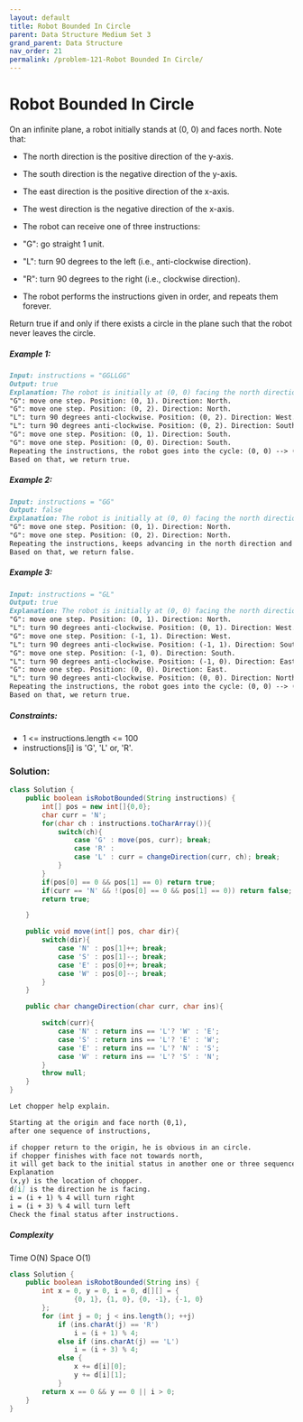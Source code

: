 ```yaml
---
layout: default
title: Robot Bounded In Circle
parent: Data Structure Medium Set 3
grand_parent: Data Structure
nav_order: 21
permalink: /problem-121-Robot Bounded In Circle/
---
```

# Robot Bounded In Circle
On an infinite plane, a robot initially stands at (0, 0) and faces north. Note that:

* The north direction is the positive direction of the y-axis.
* The south direction is the negative direction of the y-axis.
* The east direction is the positive direction of the x-axis.
* The west direction is the negative direction of the x-axis.
* The robot can receive one of three instructions:

* "G": go straight 1 unit.
* "L": turn 90 degrees to the left (i.e., anti-clockwise direction).
* "R": turn 90 degrees to the right (i.e., clockwise direction).
* The robot performs the instructions given in order, and repeats them forever.

Return true if and only if there exists a circle in the plane such that the robot never leaves the circle.

##### Example 1:
```markdown
Input: instructions = "GGLLGG"
Output: true
Explanation: The robot is initially at (0, 0) facing the north direction.
"G": move one step. Position: (0, 1). Direction: North.
"G": move one step. Position: (0, 2). Direction: North.
"L": turn 90 degrees anti-clockwise. Position: (0, 2). Direction: West.
"L": turn 90 degrees anti-clockwise. Position: (0, 2). Direction: South.
"G": move one step. Position: (0, 1). Direction: South.
"G": move one step. Position: (0, 0). Direction: South.
Repeating the instructions, the robot goes into the cycle: (0, 0) --> (0, 1) --> (0, 2) --> (0, 1) --> (0, 0).
Based on that, we return true.
```
##### Example 2:
```markdown
Input: instructions = "GG"
Output: false
Explanation: The robot is initially at (0, 0) facing the north direction.
"G": move one step. Position: (0, 1). Direction: North.
"G": move one step. Position: (0, 2). Direction: North.
Repeating the instructions, keeps advancing in the north direction and does not go into cycles.
Based on that, we return false.
```
##### Example 3:
```markdown
Input: instructions = "GL"
Output: true
Explanation: The robot is initially at (0, 0) facing the north direction.
"G": move one step. Position: (0, 1). Direction: North.
"L": turn 90 degrees anti-clockwise. Position: (0, 1). Direction: West.
"G": move one step. Position: (-1, 1). Direction: West.
"L": turn 90 degrees anti-clockwise. Position: (-1, 1). Direction: South.
"G": move one step. Position: (-1, 0). Direction: South.
"L": turn 90 degrees anti-clockwise. Position: (-1, 0). Direction: East.
"G": move one step. Position: (0, 0). Direction: East.
"L": turn 90 degrees anti-clockwise. Position: (0, 0). Direction: North.
Repeating the instructions, the robot goes into the cycle: (0, 0) --> (0, 1) --> (-1, 1) --> (-1, 0) --> (0, 0).
Based on that, we return true.
```
##### Constraints:
* 1 <= instructions.length <= 100
* instructions[i] is 'G', 'L' or, 'R'.

### Solution:
```java
class Solution {
    public boolean isRobotBounded(String instructions) {
        int[] pos = new int[]{0,0};
        char curr = 'N';
        for(char ch : instructions.toCharArray()){
            switch(ch){
                case 'G' : move(pos, curr); break;
                case 'R' :
                case 'L' : curr = changeDirection(curr, ch); break;
            }
        }
        if(pos[0] == 0 && pos[1] == 0) return true;
        if(curr == 'N' && !(pos[0] == 0 && pos[1] == 0)) return false;
        return true;

    }

    public void move(int[] pos, char dir){
        switch(dir){
            case 'N' : pos[1]++; break;
            case 'S' : pos[1]--; break;
            case 'E' : pos[0]++; break;
            case 'W' : pos[0]--; break;
        }
    }

    public char changeDirection(char curr, char ins){

        switch(curr){
            case 'N' : return ins == 'L'? 'W' : 'E';
            case 'S' : return ins == 'L'? 'E' : 'W';
            case 'E' : return ins == 'L'? 'N' : 'S';
            case 'W' : return ins == 'L'? 'S' : 'N';
        }
        throw null;
    }
}
```
```markdown
Let chopper help explain.

Starting at the origin and face north (0,1),
after one sequence of instructions,

if chopper return to the origin, he is obvious in an circle.
if chopper finishes with face not towards north,
it will get back to the initial status in another one or three sequences.
Explanation
(x,y) is the location of chopper.
d[i] is the direction he is facing.
i = (i + 1) % 4 will turn right
i = (i + 3) % 4 will turn left
Check the final status after instructions.
```

##### Complexity
Time O(N)
Space O(1)

```java
class Solution {
    public boolean isRobotBounded(String ins) {
        int x = 0, y = 0, i = 0, d[][] = {
                {0, 1}, {1, 0}, {0, -1}, {-1, 0}
        };
        for (int j = 0; j < ins.length(); ++j)
            if (ins.charAt(j) == 'R')
                i = (i + 1) % 4;
            else if (ins.charAt(j) == 'L')
                i = (i + 3) % 4;
            else {
                x += d[i][0];
                y += d[i][1];
            }
        return x == 0 && y == 0 || i > 0;
    }
}
```